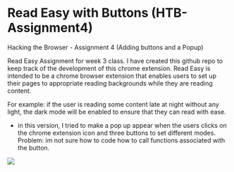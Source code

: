 # Read Easy with Buttons (HTB-Assignment4)
Hacking the Browser - Assignment 4 (Adding buttons and a Popup)

Read Easy 
Assignment for week 3 class. I have created this github repo to keep track of the development of this chrome extension.
Read Easy is intended to be a chrome browser extension that enables users to set up their pages to appropriate reading backgrounds while they are reading content. 

For example: if the user is reading some content late at night without any light, the dark mode will be enabled to ensure that they can read with ease. 

- in this version, I tried to make a pop up appear when the users clicks on the chrome extension icon and three buttons to set different modes. 
Problem: im not sure how to code how to call functions associated with the button. 

[![](https://i9.ytimg.com/vi/Tt9hYIsUd2s/mq2.jpg?sqp=CIi4rvIF&rs=AOn4CLC09ry7XjwdlDr_JZCO8XcI5nF3uw)](https://youtu.be/Tt9hYIsUd2s)
